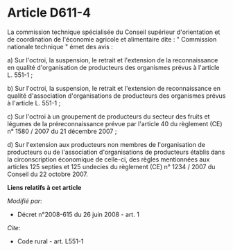 # Article D611-4

La commission technique spécialisée du Conseil supérieur d'orientation et de coordination de l'économie agricole et
alimentaire dite : " Commission nationale technique " émet des avis : 

a) Sur l'octroi, la suspension, le retrait et l'extension de la reconnaissance en qualité d'organisation de producteurs des
organismes prévus à l'article L. 551-1 ; 

b) Sur l'octroi, la suspension, le retrait et l'extension de reconnaissance en qualité d'association d'organisations de
producteurs des organismes prévus à l'article L. 551-1 ; 

c) Sur l'octroi à un groupement de producteurs du secteur des fruits et légumes de la préreconnaissance prévue par l'article
40 du règlement (CE) n° 1580 / 2007 du 21 décembre 2007 ; 

d) Sur l'extension aux producteurs non membres de l'organisation de producteurs ou de l'association d'organisations de
producteurs établis dans la circonscription économique de celle-ci, des règles mentionnées aux articles 125 septies et 125
undecies du règlement (CE) n° 1234 / 2007 du Conseil du 22 octobre 2007.

**Liens relatifs à cet article**

_Modifié par_:

  - Décret n°2008-615 du 26 juin 2008 - art. 1

_Cite_:

  - Code rural - art. L551-1
